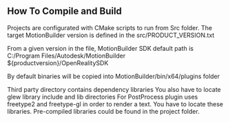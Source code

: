 ## How To Compile and Build

Projects are configurated with CMake scripts to run from Src folder.
The target MotionBuilder version is defined in the src/PRODUCT_VERSION.txt

From a given version in the file, MotionBuilder SDK default path is  C:/Program Files/Autodesk/MotionBuilder ${productversion}/OpenRealitySDK

By default binaries will be copied into MotionBuilder/bin/x64/plugins folder

Third party directory contains dependency libraries
You also have to locate glew library include and lib directories
For PostProcess plugin uses freetype2 and freetype-gl in order to render a text. You have to locate these libraries. Pre-compiled libraries could be found in the project folder.
